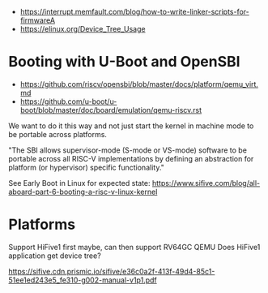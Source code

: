 - https://interrupt.memfault.com/blog/how-to-write-linker-scripts-for-firmwareA
- https://elinux.org/Device_Tree_Usage

# Booting with U-Boot and OpenSBI
- https://github.com/riscv/opensbi/blob/master/docs/platform/qemu_virt.md
- https://github.com/u-boot/u-boot/blob/master/doc/board/emulation/qemu-riscv.rst

We want to do it this way and not just start the kernel in machine mode to be portable across platforms.

"The SBI allows supervisor-mode (S-mode or VS-mode) software to be portable across all RISC-V implementations by defining an abstraction for platform (or hypervisor) specific functionality."

See Early Boot in Linux for expected state: https://www.sifive.com/blog/all-aboard-part-6-booting-a-risc-v-linux-kernel

# Platforms
Support HiFive1 first maybe, can then support RV64GC QEMU
Does HiFive1 application get device tree?

https://sifive.cdn.prismic.io/sifive/e36c0a2f-413f-49d4-85c1-51ee1ed243e5_fe310-g002-manual-v1p1.pdf
